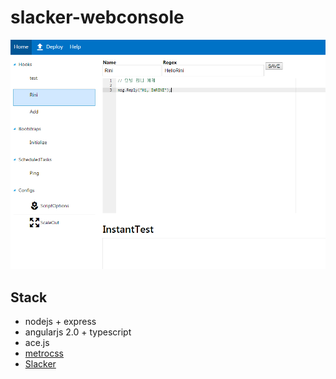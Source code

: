 slacker-webconsole
====

![p](p.png)<br>

Stack
----
* nodejs + express
* angularjs 2.0 + typescript
* ace.js
* [metrocss](https://metroui.org.ua/)
* [Slacker](https://github.com/pjc0247/Slacker)
